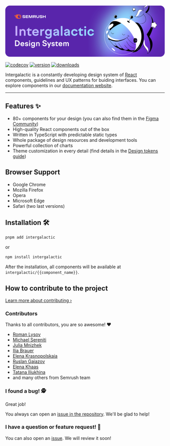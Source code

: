 <p align="center">
  <img src=".github/images/intergalactic-hero.png" alt="Intergalactic Design System">
</p>

[![codecov](https://codecov.io/gh/semrush/intergalactic/branch/master/graph/badge.svg?token=OILALW3YQE)](https://codecov.io/gh/semrush/intergalactic)
[![version](https://img.shields.io/npm/v/@semcore/ui.svg)](https://www.npmjs.com/package/@semcore/ui)
[![downloads](https://img.shields.io/npm/dt/@semcore/ui.svg)](https://www.npmjs.com/package/@semcore/ui)

Intergalactic is a constantly developing design system of [React](https://reactjs.org/) components, guidelines and UX patterns for buiding interfaces. You can explore components in our [documentation website](https://i.semrush.com).

---

## Features ✨

- 80+ components for your design (you can also find them in the [Figma Community](https://www.figma.com/@semrush))
- High-quality React components out of the box
- Written in TypeScript with predictable static types
- Whole package of design resources and development tools
- Powerful collection of charts
- Theme customization in every detail (find details in the [Design tokens guide](https://developer.semrush.com/intergalactic/style/design-tokens/))

## Browser Support

- Google Chrome
- Mozilla Firefox
- Opera
- Microsoft Edge
- Safari (two last versions)

## Installation 🛠

```sh
pnpm add intergalactic
```
or
```sh
npm install intergalactic
```

After the installation, all components will be available at `intergalactic/{{component_name}}`.

## How to contribute to the project

[Learn more about contributing ›](https://github.com/semrush/intergalactic/blob/master/CONTRIBUTING.md)

### Contributors

Thanks to all contributors, you are so awesome! ❤️

- [Roman Lysov](https://github.com/lsroman)
- [Michael Sereniti](https://github.com/msereniti)
- [Julia Mnizhek](https://github.com/j-mnizhek)
- [Ilia Brauer](https://github.com/ilyabrower)
- [Elena Krasnopolskaia](https://github.com/ekrasnopolskaia)
- [Ruslan Gaiazov](https://github.com/freeyoungstrong)
- [Elena Khaas](https://github.com/elenakhaas)
- [Tatana Iliukhina](https://github.com/tatana-I)
- and many others from Semrush team

### I found a bug! 🕵️‍

Great job!

You always can open an [issue in the repository](https://github.com/semrush/intergalactic/issues/new/choose). We'll be glad to help!

### I have a question or feature request! 🙋

You can also open an [issue](https://github.com/semrush/intergalactic/issues/new/choose). We will review it soon!
